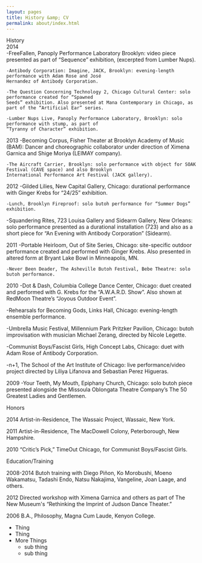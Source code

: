 ```yaml
---
layout: pages
title: History &amp; CV
permalink: about/index.html
---
```



History
</br>
2014
<br>
-FreeFallen, Panoply Performance Laboratory Brooklyn: video piece presented as part of “Sequence” 
	exhibition, (excerpted from Lumber Nups).

	-Antibody Corporation: Imagine, JACK, Brooklyn: evening-length performance with Adam Rose and José 
	Hernandez of Antibody Corporation.

	-The Question Concerning Technology 2, Chicago Cultural Center: solo performance created for “Spawned 
	Seeds” exhibition. Also presented at Mana Contemporary in Chicago, as part of the “Artificial Ear” series.

	-Lumber Nups Live, Panoply Performance Laboratory, Brooklyn: solo performance with stump, as part of 
	“Tyranny of Character” exhibition.

2013 	-Becoming Corpus, Fisher Theater at Brooklyn Academy of Music (BAM): Dancer and choreographic 
	collaborator under direction of Ximena Garnica and Shige Moriya (LEIMAY company).

	-The Aircraft Carrier, Brooklyn: solo performance with object for SOAK Festival (CAVE space) and also Brooklyn 
	International Performance Art Festival (JACK gallery). 

2012	-Gilded Lilies, New Capital Gallery, Chicago: durational performance with Ginger Krebs for “24/25” exhibition. 

	-Lunch, Brooklyn Fireproof: solo butoh performance for “Summer Dogs” exhibition.

-Squandering Rites, 723 Louisa Gallery and Sidearm Gallery, New Orleans: solo performance presented as a durational installation (723) and also as a short piece for “An Evening with Antibody Corporation” (Sidearm).

2011	-Portable Heirloom, Out of Site Series, Chicago: site-specific outdoor performance created and performed with Ginger Krebs. Also presented in altered form at Bryant Lake Bowl in Minneapolis, MN.

	-Never Been Deader, The Asheville Butoh Festival, Bebe Theatre: solo butoh performance.

2010	-Dot & Dash, Columbia College Dance Center, Chicago: duet created and performed with G. Krebs for the “A.W.A.R.D. Show”. Also shown at RedMoon Theatre’s “Joyous Outdoor Event”.

-Rehearsals for Becoming Gods, Links Hall, Chicago: evening-length ensemble performance.

-Umbrella Music Festival, Millennium Park Pritzker Pavilion, Chicago: butoh improvisation with musician Michael Zerang, directed by Nicole Legette.

-Communist Boys/Fascist Girls, High Concept Labs, Chicago: duet with Adam Rose of Antibody Corporation.

-n+1, The School of the Art Institute of Chicago: live performance/video project directed by Liliya Lifanova and Sebastian Perez Higueras.

2009 	-Your Teeth, My Mouth, Epiphany Church, Chicago: solo butoh piece presented alongside the Missoula Oblongata Theatre Company’s The 50 Greatest Ladies and Gentlemen.

Honors
 
2014	Artist-in-Residence, The Wassaic Project, Wassaic, New York.

2011	Artist-in-Residence, The MacDowell Colony, Peterborough, New Hampshire.

2010	“Critic’s Pick,” TimeOut Chicago, for Communist Boys/Fascist Girls. 

Education/Training

2008-2014 		Butoh training with Diego Piñon, Ko Morobushi, Moeno Wakamatsu, Tadashi Endo, 
			Natsu Nakajima, Vangeline, Joan Laage, and others.

2012			Directed workshop with Ximena Garnica and others as part of The New Museum's 
			“Rethinking the Imprint of Judson Dance Theater.”

2006			B.A., Philosophy, Magna Cum Laude, Kenyon College.

- Thing
- Thing
- More Things
    - sub thing
    - sub thing
